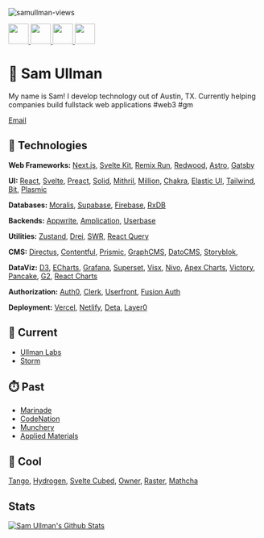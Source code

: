 <p align="left"> <img src="https://komarev.com/ghpvc/?username=samullman&label=Profile%20views&color=0e75b6&style=flat" alt="samullman-views" /> </p>

<a href="https://www.linkedin.com/in/samullman/">
  <img src="https://upload.wikimedia.org/wikipedia/commons/c/ca/LinkedIn_logo_initials.png" style="width:40px;" />
</a>

<a href="https://chess.com/sullman" target="_blank">
  <img src="https://images.chesscomfiles.com/uploads/v1/images_users/tiny_mce/SamCopeland/phpmeXx6V.png" style="width:40px;" />
</a>

<a href="https://instagram.com/samullman">
  <img src="https://upload.wikimedia.org/wikipedia/commons/thumb/e/e7/Instagram_logo_2016.svg/1280px-Instagram_logo_2016.svg.png" style="width:40px;" />
</a>

<a href="https://twitter.com/samullman">
  <img src="https://upload.wikimedia.org/wikipedia/commons/thumb/4/4f/Twitter-logo.svg/1024px-Twitter-logo.svg.png" style="width:40px;" />
</a>



# 👋 Sam Ullman
My name is Sam! I develop technology out of Austin, TX. Currently helping companies build fullstack web applications #web3 #gm

[Email](mailto:samullman@gmail.com)

## 👾 Technologies

**Web Frameworks:** [Next.js](https://nextjs.org/), [Svelte Kit](https://sveltekit.com/), [Remix Run](https://remix.run/), [Redwood](https://redwoodjs.com/), [Astro](https://astro.build/), [Gatsby](https://www.gatsbyjs.com/)

**UI:** [React](https://reactjs.org), [Svelte](https://svelte.dev/), [Preact](https://preactjs.com/), [Solid](https://www.solidjs.com/), [Mithril](https://mithril.js.org/), [Million](https://millionjs.org/), [Chakra](https://chakra-ui.com/), [Elastic UI](https://elastic.github.io/eui/#/), [Tailwind](https://tailwindcss.com/), [Bit](https://bit.dev/), [Plasmic](https://plasmic.app/)

**Databases:** [Moralis](https://moralis.io/), [Supabase](https://supabase.io), [Firebase](https://firebase.google.com/),  [RxDB](https://rxdb.info/quickstart.html)

**Backends:** [Appwrite](https://appwrite.io/), [Amplication](https://amplication.com/), [Userbase](https://userbase.com/)

**Utilities:** [Zustand](https://zustand.sh), [Drei](https://github.com/pmndrs), [SWR](https://swr.vercel.app/), [React Query](https://react-query.tanstack.com/)

**CMS:** [Directus](https://directus.io/), [Contentful](https://contentful.com/), [Prismic](https://prismic.io/), [GraphCMS](https://graphcms.com/), [DatoCMS](https://www.datocms.com/), [Storyblok](https://www.storyblok.com/home), 

**DataViz:** [D3](https://d3js.org/), [ECharts](https://echarts.apache.org/en/index.html), [Grafana](https://grafana.com/), [Superset](https://superset.apache.org/), [Visx](https://airbnb.io/visx/), [Nivo](https://nivo.rocks/), [Apex Charts](https://apexcharts.com/), [Victory](https://formidable.com/open-source/victory/), [Pancake](https://pancake-charts.surge.sh/), [G2](https://g2.antv.vision/en/examples/gallery), [React Charts](https://react-charts.tanstack.com/)

**Authorization:** [Auth0](https://auth0.com/), [Clerk](https://clerk.dev), [Userfront](https://userfront.com/), [Fusion Auth](https://fusionauth.io/)

**Deployment:** [Vercel](https://vercel.com/), [Netlify](https://netlify.com/), [Deta](https://www.deta.sh/), [Layer0](https://layer0.co/)


<!-- **ECommerce:** commerce layer, crystallize, checkout, stripe, shopify, swell, https://www.format.com/, https://commercejs.com/, https://zyla.rocks/, https://chord.co/, https://elliot.store/supply, sam cart -->

<!-- **Analytics:** https://usefathom.com/ -->


<!-- Maps https://carto.com/basemaps/ -->

<!-- Sales https://www.outreach.io/ -->
<!-- 
**Databases**

https://www.cockroachlabs.com/
https://appwrite.io/
https://pouchdb.com/, 
https://www.edgedb.com/, 
-->


<!-- fusion charts, frappe charts -->

<!-- paymens https://www.moneybutton.com/ -->




## 🧃 Current 
* [Ullman Labs](https://ullmanlabs.io/)
* [Storm](https://storm.com/)


## ⏱️ Past
* [Marinade](https://marinade.finance/)
* [CodeNation](https://codenation.org/)
* [Munchery](https://www.munchery.com/)
* [Applied Materials](https://www.appliedmaterials.com/interactive-proxy/)

## 🧊 Cool
[Tango](https://www.tango.us/), [Hydrogen](https://hydrogen.shopify.dev/), [Svelte Cubed](https://svelte-cubed.vercel.app/), [Owner](https://owner.com), [Raster](https://raster.app/), [Mathcha](https://www.mathcha.io/editor)


## Stats

[![Sam Ullman's Github Stats](https://github-readme-stats.vercel.app/api?username=samullman)](https://github.com/samullman)

